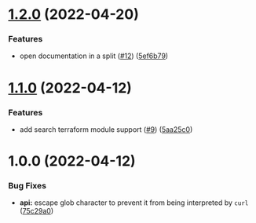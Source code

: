 # [1.2.0](https://github.com/ANGkeith/telescope-terraform-doc.nvim/compare/v1.1.0...v1.2.0) (2022-04-20)


### Features

* open documentation in a split ([#12](https://github.com/ANGkeith/telescope-terraform-doc.nvim/issues/12)) ([5ef6b79](https://github.com/ANGkeith/telescope-terraform-doc.nvim/commit/5ef6b7958ab9868a47bed7faf24b1aef825ba9e1))

# [1.1.0](https://github.com/ANGkeith/telescope-terraform-doc.nvim/compare/v1.0.0...v1.1.0) (2022-04-12)


### Features

* add search terraform module support ([#9](https://github.com/ANGkeith/telescope-terraform-doc.nvim/issues/9)) ([5aa25c0](https://github.com/ANGkeith/telescope-terraform-doc.nvim/commit/5aa25c08f6e43e0a976b5cdc4fd696ac612d78c8))

# 1.0.0 (2022-04-12)


### Bug Fixes

* **api:** escape glob character to prevent it from being interpreted by `curl` ([75c29a0](https://github.com/ANGkeith/telescope-terraform-doc.nvim/commit/75c29a0ac8f0af89081381787166f52d963ec0d4))
